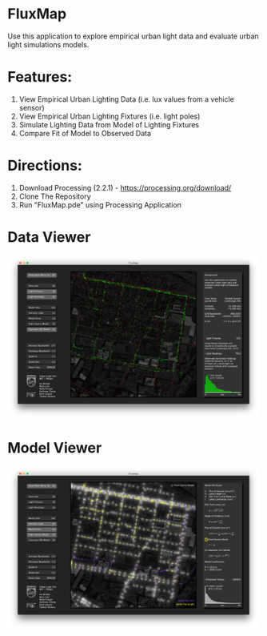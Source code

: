 # FluxMap
Use this application to explore empirical urban light data and evaluate urban light simulations models.

# Features:
1. View Empirical Urban Lighting Data (i.e. lux values from a vehicle sensor)
2. View Empirical Urban Lighting Fixtures (i.e. light poles)
3. Simulate Lighting Data from Model of Lighting Fixtures
4. Compare Fit of Model to Observed Data

# Directions:
1. Download Processing (2.2.1) - https://processing.org/download/
2. Clone The Repository
3. Run "FluxMap.pde" using Processing Application

# Data Viewer
 ![FluxMap](Processing/FluxMap/screenshots/dataView.png "Light Data Viewer")

# Model Viewer
 ![FluxMap](Processing/FluxMap/screenshots/modelView.png "Light Model Viewer")

